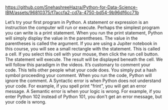

https://github.com/SnehashreeHazra/Python-for-Data-Science-IBM/assets/96810375/f7accfa2-cd7a-4750-bd54-9b96df6cc71b



Let’s try your first program in Python. A statement or expression is an instruction
the computer will run or execute. Perhaps the simplest program you can write
is a print statement. When you run the print statement, Python will
simply display the value in the parentheses. The value in the parentheses is called the
argument. If you are using a Jupiter notebook in this
course, you will see a small rectangle with the statement.
This is called a cell. If you select this cell with your mouse, then
click the run cell button. The statement will execute. The result will be displayed beneath
the cell. We will follow this paradigm in the videos.
It’s customary to comment your code. This tells other people what your code does. You
simply put a hash symbol proceeding your comment. When you run the code, Python will ignore
the comment. A Syntactic error is when Python does not
understand your code. For example, if you spell print "frint", you will get an error
message. A Semantic error is when your logic is wrong.
For example, if you enter Python 102 instead of Python 101, you don't get an error message,
but your code is wrong.
